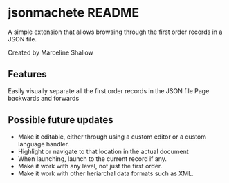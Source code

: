 # jsonmachete README

A simple extension that allows browsing through the first order records in a JSON file.

Created by Marceline Shallow

## Features
Easily visually separate all the first order records in the JSON file
Page backwards and forwards

## Possible future updates
* Make it editable, either through using a custom editor or a custom language handler.
* Highlight or navigate to that location in the actual document
* When launching, launch to the current record if any.
* Make it work with any level, not just the first order.
* Make it work with other heriarchal data formats such as XML.
